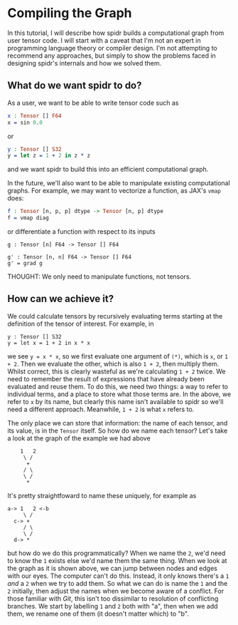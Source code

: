 <!--
Copyright 2021 Joel Berkeley

Licensed under the Apache License, Version 2.0 (the "License");
you may not use this file except in compliance with the License.
You may obtain a copy of the License at

    http://www.apache.org/licenses/LICENSE-2.0

Unless required by applicable law or agreed to in writing, software
distributed under the License is distributed on an "AS IS" BASIS,
WITHOUT WARRANTIES OR CONDITIONS OF ANY KIND, either express or implied.
See the License for the specific language governing permissions and
limitations under the License.
-->

# Compiling the Graph

In this tutorial, I will describe how spidr builds a computational graph from user tensor code. I will start with a caveat that I'm not an expert in programming language theory or compiler design. I'm not attempting to recommend any approaches, but simply to show the problems faced in designing spidr's internals and how we solved them.

## What do we want spidr to do?

As a user, we want to be able to write tensor code such as
```idris
x : Tensor [] F64
x = sin 0.0
```
or
```idris
y : Tensor [] S32
y = let z = 1 + 2 in z * z
```
and we want spidr to build this into an efficient computational graph.

In the future, we'll also want to be able to manipulate existing computational graphs. For example, we may want to vectorize a function, as JAX's `vmap` does:
```idris
f : Tensor [n, p, p] dtype -> Tensor [n, p] dtype
f = vmap diag
```
or differentiate a function with respect to its inputs
```
g : Tensor [n] F64 -> Tensor [] F64

g' : Tensor [n, n] F64 -> Tensor [] F64
g' = grad g
```

THOUGHT: We only need to manipulate functions, not tensors.

## How can we achieve it?

We could calculate tensors by recursively evaluating terms starting at the definition of the tensor of interest. For example, in
```
y : Tensor [] S32
y = let x = 1 + 2 in x * x
```
we see `y = x * x`, so we first evaluate one argument of `(*)`, which is `x`, or `1 + 2`. Then we evaluate the other, which is also `1 + 2`, then multiply them. Whilst correct, this is clearly wasteful as we're calculating `1 + 2` twice. We need to remember the result of expressions that have already been evaluated and reuse them. To do this, we need two things: a way to refer to individual terms, and a place to store what those terms are. In the above, we refer to `x` by its name, but clearly this name isn't available to spidr so we'll need a different approach. Meanwhile, `1 + 2` is what `x` refers to.

The only place we can store that information: the name of each tensor, and its value, is in the `Tensor` itself. So how do we name each tensor? Let's take a look at the graph of the example we had above
```
    1   2
     \ /
      +
     / \
     \ /
      *
```
It's pretty straightfoward to name these uniquely, for example as
```
a-> 1   2 <-b
     \ /
  c-> +
     / \
     \ /
  d-> *
```
but how do we do this programmatically? When we name the `2`, we'd need to know the `1` exists else we'd name them the same thing. When we look at the graph as it is shown above, we can jump between nodes and edges with our eyes. The computer can't do this. Instead, it only knows there's a `1` _and_ a `2` when we try to add them. So what we can do is name the `1` and the `2` initially, then adjust the names when we become aware of a conflict. For those familiar with _Git_, this isn't too dissimilar to resolution of conflicting branches. We start by labelling `1` and `2` both with "a", then when we add them, we rename one of them (it doesn't matter which) to "b".
